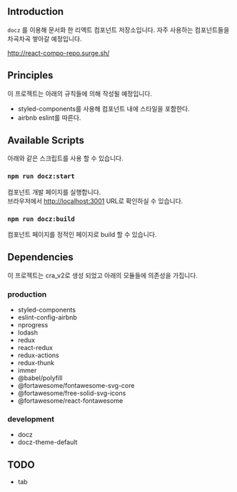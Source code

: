 ## Introduction

`docz` 를 이용해 문서화 한 리액트 컴포넌트 저장소입니다.
자주 사용하는 컴포넌트들을 차곡차곡 쌓아갈 예정입니다.

http://react-compo-repo.surge.sh/

## Principles

이 프로젝트는 아래의 규칙들에 의해 작성될 예정입니다.

- styled-components를 사용해 컴포넌트 내에 스타일을 포함한다.
- airbnb eslint를 따른다.

## Available Scripts

아래와 같은 스크립트를 사용 할 수 있습니다.

### `npm run docz:start`

컴포넌트 개발 페이지를 실행합니다.<br />
브라우저에서 [http://localhost:3001](http://localhost:3001) URL로 확인하실 수 있습니다.

### `npm run docz:build`

컴포넌트 페이지를 정적인 페이지로 build 할 수 있습니다.

## Dependencies

이 프로젝트는 cra_v2로 생성 되었고 아래의 모듈들에 의존성을 가집니다.

### production

- styled-components
- eslint-config-airbnb
- nprogress
- lodash
- redux 
- react-redux
- redux-actions
- redux-thunk
- immer
- @babel/polyfill
- @fortawesome/fontawesome-svg-core
- @fortawesome/free-solid-svg-icons
- @fortawesome/react-fontawesome

### development

- docz
- docz-theme-default

## TODO
- tab
